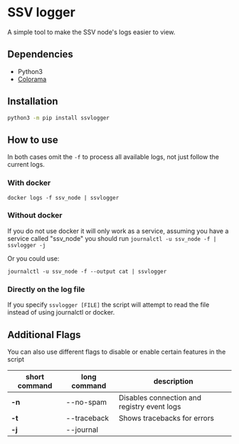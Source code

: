 # SSV logger

A simple tool to make the SSV node's logs easier to view.

## Dependencies

- Python3
- [Colorama](https://pypi.org/project/colorama/)

## Installation

```bash
python3 -m pip install ssvlogger
```

## How to use

In both cases omit the `-f` to process all available logs, not just follow the current logs.

### With docker

`docker logs -f ssv_node | ssvlogger`

### Without docker

If you do not use docker it will only work as a service, assuming you have a service called "ssv_node" you should run
`journalctl -u ssv_node -f | ssvlogger -j`

Or you could use:

`journalctl -u ssv_node -f --output cat | ssvlogger`

### Directly on the log file

If you specify `ssvlogger [FILE]` the script will attempt to read the file instead of using journalctl or docker.

## Additional Flags

You can also use different flags to disable or enable certain features in the script

|short command|long command|description|
|-|-|-|
|**-n**|--no-spam|Disables connection and registry event logs
|**-t**|--traceback|Shows tracebacks for errors
|**-j**|--journal|
